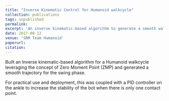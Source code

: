 ```yaml
---
title: "Inverse Kinematic Control for Humanoid walkcycle"
collection: publications
tags: unpublished
permalink: 
excerpt: 'An inverse kinematic-based algorithm to generate a smooth walkcycle.'
date: 2017-08-12
venue: 'SRM Team Humanoid'
paperurl: 
citation: 
---
```

Built an Inverse kinematic-based algorithm for a Humanoid walkcycle leveraging the concept of Zero Moment Point (ZMP) and generated a smooth trajectory for the swing phase.

For practical use and deployment, this was coupled with a PID controller on the ankle to increase the stability of the bot when there is only one contact point.
